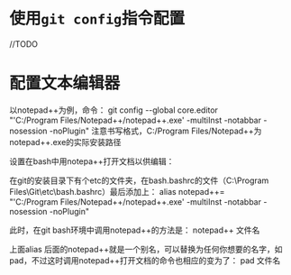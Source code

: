 # 使用`git config`指令配置
//TODO


# 配置文本编辑器
以notepad++为例，命令：
git config --global core.editor \
"'C:/Program Files/Notepad++/notepad++.exe' -multiInst -notabbar -nosession -noPlugin"
注意书写格式，C:/Program Files/Notepad++为notepad++.exe的实际安装路径

设置在bash中用notepa++打开文档以供编辑：

在git的安装目录下有个etc的文件夹，在bash.bashrc的文件（C:\Program Files\Git\etc\bash.bashrc）最后添加上：
alias notepad++=\
"'C:/Program Files/Notepad++/notepad++.exe' -multiInst -notabbar -nosession -noPlugin"

此时，在git bash环境中调用notepad++的方法是：
notepad++ 文件名

上面alias 后面的notepad++就是一个别名，可以替换为任何你想要的名字，如pad，不过这时调用notepad++打开文档的命令也相应的变为了： pad 文件名
